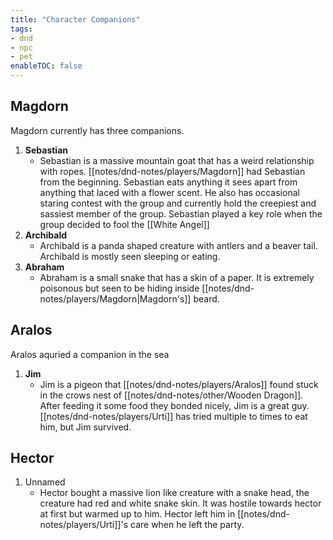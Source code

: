```yaml
---
title: "Character Companions"
tags:
- dnd
- npc
- pet
enableTOC: false
---
```


## Magdorn

Magdorn currently has three companions. 
1. **Sebastian**
   - Sebastian is a massive mountain goat that has a weird relationship with ropes. [[notes/dnd-notes/players/Magdorn]] had Sebastian from the beginning. Sebastian eats anything it sees apart from anything that laced with a flower scent. He also has occasional staring contest with the group and currently hold the creepiest and sassiest member of the group. Sebastian played a key role when the group decided to fool the [[White Angel]]
2. **Archibald**
   - Archibald is a panda shaped creature with antlers and a beaver tail. Archibald is mostly seen sleeping or eating.
3. **Abraham**
   - Abraham is a small snake that has a skin of a paper. It is extremely poisonous but seen to be hiding inside [[notes/dnd-notes/players/Magdorn|Magdorn's]] beard. 

## Aralos

Aralos aquried a companion in the sea
1. **Jim**
   - Jim is a pigeon that [[notes/dnd-notes/players/Aralos]] found stuck in the crows nest of [[notes/dnd-notes/other/Wooden Dragon]]. After feeding it some food they bonded nicely, Jim is a great guy. [[notes/dnd-notes/players/Urti]] has tried multiple to times to eat him, but Jim survived.

## Hector

1. Unnamed
   - Hector bought a massive lion like creature with a snake head, the creature had red and white snake skin. It was hostile towards hector at first but warmed up to him. Hector left him in [[notes/dnd-notes/players/Urti]]'s care when he left the party.